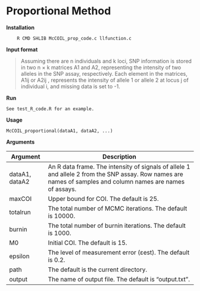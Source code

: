 # Proportional Method
**Installation**
```
	R CMD SHLIB McCOIL_prop_code.c llfunction.c
```
**Input format**
>Assuming there are n individuals and k loci, SNP information is stored in two n × k matrices A1 and A2, representing the intensity of two alleles in the SNP assay, respectively. Each element in the matrices, A1ij or A2ij , represents the intensity of allele 1 or allele 2 at locus j of individual i, and missing data is set to -1.

**Run**


`See test_R_code.R for an example.`


**Usage**


`McCOIL_proportional(dataA1, dataA2, ...)`


**Arguments**

|Argument|Description|
|--------|-----------|
|dataA1, dataA2| An R data frame. The intensity of signals of allele 1 and allele 2 from the SNP assay. Row names are names of samples and column names are names of assays.|
|maxCOI|Upper bound for COI. The default is 25.|
|totalrun|The total number of MCMC iterations. The default is 10000.|
|burnin|The total number of burnin iterations. The default is 1000.|
|M0|Initial COI. The default is 15.|
|epsilon|The level of measurement error (εest). The default is 0.2.|
|path|The default is the current directory.|
|output|The name of output file. The default is “output.txt”.|

